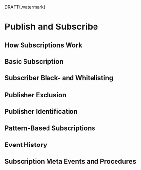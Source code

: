 DRAFT{.watermark}
# Publish and Subscribe

## How Subscriptions Work

## Basic Subscription

## Subscriber Black- and Whitelisting

## Publisher Exclusion

## Publisher Identification

## Pattern-Based Subscriptions

## Event History

## Subscription Meta Events and Procedures

